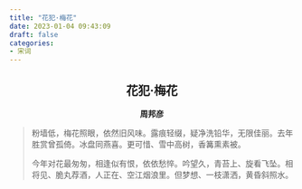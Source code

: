 ```yaml
---
title: "花犯·梅花"
date: 2023-01-04 09:43:09
draft: false
categories:
- 宋词
---
```


## <center>花犯·梅花</center>
**<center>周邦彦</center>**

> 粉墙低，梅花照眼，依然旧风味。露痕轻缀，疑净洗铅华，无限佳丽。去年胜赏曾孤倚。冰盘同燕喜。更可惜、雪中高树，香篝熏素被。
>
> 今年对花最匆匆，相逢似有恨，依依愁悴。吟望久，青苔上、旋看飞坠。相将见、脆丸荐酒，人正在、空江烟浪里。但梦想、一枝潇洒，黄昏斜照水。
